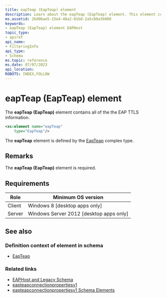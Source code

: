 ```yaml
---
title: eapTeap (EapTeap) element
description: Learn about the eapTeap (EapTeap) element. This element contains all of the the EAP TTLS information. | eapTeap (EapTeap) element
ms.assetid: 26d06ae5-15e4-48a2-81b8-2a5c80a3b000
keywords:
- eapTeap (EapTeap) element EAPHost
topic_type:
- apiref
api_name:
- FilteringInfo
api_type:
- Schema
ms.topic: reference
ms.date: 07/07/2023
api_location: 
ROBOTS: INDEX,FOLLOW
---
```


# eapTeap (EapTeap) element

The **eapTeap (EapTeap)** element contains all of the the EAP TTLS information.

``` xml
<xs:element name="eapTeap"
    type="EapTeap"/>
```

The **eapTeap** element is defined by the [EapTeap](eapteapconnectionpropertiesv1schema-eapteap-complextype.md) complex type.

## Remarks

The **eapTeap (EapTeap)** element is required.

## Requirements

| Role | Minimum OS version |
|------|--------------------|
| Client | Windows 8 \[desktop apps only\] |
| Server | Windows Server 2012 \[desktop apps only\] |

## See also

### Definition context of element in schema

- [EapTeap](eapteapconnectionpropertiesv1schema-eapteap-complextype.md)

### Related links

- [EAPHost and Legacy Schema](eaphost-schemas.md)
- [eapteapconnectionpropertiesv1](eapteapconnectionpropertiesv1schema-schema.md)
- [eapteapconnectionpropertiesv1 Schema Elements](eapteapconnectionpropertiesv1schema-elements.md)
